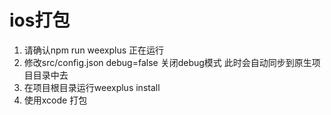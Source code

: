 # ios打包

1.  请确认npm run weexplus 正在运行
2.  修改src/config.json debug=false 关闭debug模式 此时会自动同步到原生项目目录中去
3. 在项目根目录运行weexplus install
4.  使用xcode 打包





